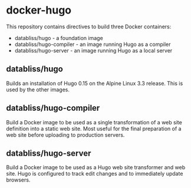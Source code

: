 # docker-hugo

This repository contains directives to build three
Docker containers:

* databliss/hugo - a foundation image
* databliss/hugo-compiler - an image running Hugo as a compiler
* databliss/hugo-server - an image running Hugo as a local server

databliss/hugo
--------------

Builds an installation of Hugo 0.15 on the Alpine Linux 3.3 release.
This is used by the other images.

databliss/hugo-compiler
------------------------

Build a Docker image to be used as a single transformation
of a web site definition into a static web site.
Most useful for the final preparation of a web site before
uploading to production servers.


databliss/hugo-server
---------------------

Build a Docker image to be used as a Hugo web site transformer
and web site.
Hugo is configured to track edit changes and to immediately update
browsers.

